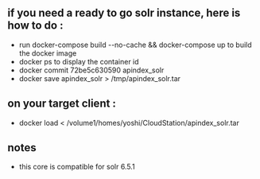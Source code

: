 ## if you need a ready to go solr instance, here is how to do :

- run docker-compose build --no-cache && docker-compose up to build the docker image
- docker ps to display the container id
- docker commit 72be5c630590 apindex_solr
- docker save apindex_solr > /tmp/apindex_solr.tar

## on your target client : 
- docker load < /volume1/homes/yoshi/CloudStation/apindex_solr.tar

## notes
- this core is compatible for solr 6.5.1